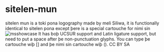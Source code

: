 # sitelen-mun
sitelen mun is a toki pona logography made by meli Siliwa, it is functionally identical to sitelen pona except þere is a special cartouche for nimi sin
![msshowcase](https://github.com/user-attachments/assets/122a8243-2157-4bd3-9996-f442e58dfcfe)
It has boþ UCSUR support and Latin ligature support, but need to put a space after þe non-punctuation glyphs. You can type þe cartouche wiþ [] and þe nimi sin cartouche wiþ ().
CC BY SA

